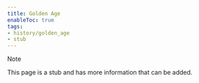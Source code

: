 ```yaml
---
title: Golden Age
enableToc: true
tags:
- history/golden_age
- stub
---
```


> [!note]
> This page is a stub and has more information that can be added.
